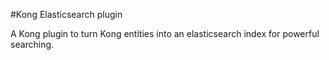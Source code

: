 #Kong Elasticsearch plugin

A Kong plugin to turn Kong entities into an elasticsearch index for powerful searching.

